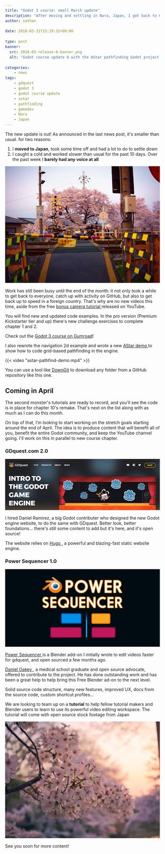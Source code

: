 ```yaml
---
title: "Godot 3 course: small March update"
description: "After moving and settling in Nara, Japan, I got back to GDquest. This month's update is smaller than usual, but it's still out in time, as promised!"
author: nathan

date: 2018-03-31T15:19:32+09:00

type: post
banner:
  src: 2018-03-release-6-banner.png
  alt: "Godot course update 6 with the AStar pathfinding Godot project logo in front of cherry tree flowers"

categories:
    - news
tags:
    - gdquest
    - godot 3
    - godot course update
    - astar
    - pathfinding
    - gamedev
    - Nara
    - Japan
---
```


The new update is out! As announced in the last news post, it's smaller than usual. for two reasons:

1. I **moved to Japan**, took some time off and had a lot to do to settle down
1. I caught a cold and worked slower than usual for the past 10 days. Over the past week I **barely had any voice at all**

![](move-to-japan.jpg)

Work has still been busy until the end of the month: it not only took a while to get back to everyone, catch up with activity on GitHub, but also to get back up to speed in a foreign country. That's why are no new videos this time, aside from the free [ bonus camera tutorial ](https://www.youtube.com/watch?v=lNNO-Gh5j78) released on YouTube.

You will find new and updated code examples. In the pro version (Premium Kickstarter tier and up) there's new challenge exercises to complete chapter 1 and 2.

Check out the [Godot 3 course on Gumroad](https://gumroad.com/gdquest)!

I also rewrote the navigation 2d example and wrote a new [ AStar demo ](https://github.com/GDquest/Godot-engine-tutorial-demos/tree/master/2018/03-30-astar-pathfinding) to show how to code grid-based pathfinding in the engine.

{{< video "astar-pathfind-demo.mp4" >}}

You can use a tool like [DownGit](https://minhaskamal.github.io/DownGit/#/home) to download any folder from a GitHub repository like this one.

## Coming in April

The second monster's tutorials are ready to record, and you'll see the code is in place for chapter 10's remake. That's next on the list along with as much as I can do this month.

On top of that, I’m looking to start working on the stretch goals starting around the end of April. The idea is to produce content that will benefit all of you, benefit the entire Godot community, and keep the YouTube channel going. I'll work on this in parallel to new course chapter.

### GDquest.com 2.0

![](gdquest-v2.jpg)

I hired Daniel Ramirez, a big Godot contributer who designed the new Godot engine website, to do the same with GDquest. Better look, better foundations... there's still some content to add but it's here, and it's open source!

The website relies on [ Hugo ](https://gohugo.io/), a powerful and blazing-fast static website engine.

### Power Sequencer 1.0

![Power Sequencer banner](power-sequencer-banner.png)

[ Power Sequencer ](https://github.com/GDquest/Blender-power-sequencer/) is a Blender add-on I initially wrote to edit videos faster for gdquest, and open sourced a few months ago.

[ Daniel Oakey ](https://github.com/doakey3/), a medical school graduate and open source advocate, offered to contribute to the project. He has done outstanding work and has been a great help to help bring this Free Blender ad-on to the next level.

Solid source code structure, many new features, improved UX, docs from the source code, custom shortcut profiles...

We are looking to team up on a **tutorial** to help fellow tutorial makers and Blender users to learn to use its powerful video editing workspace. The tutorial will come with open source stock footage from Japan

![](./cherry-blossom-trees.jpg)

See you soon for more content!
